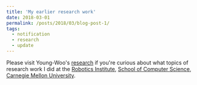 ```yaml
---
title: 'My earlier research work'
date: 2018-03-01
permalink: /posts/2018/03/blog-post-1/
tags:
  - notification
  - research
  - update
---
```


Please visit Young-Woo's [research](http://www.cs.cmu.edu/~youngwoo/research.html) if you're curious about what topics of research work I did at the [Robotics Institute](http://www.ri.cmu.edu), [School of Computer Science](http://www.cs.cmu.edu), [Carnegie Mellon University](http://www.cmu.edu).

